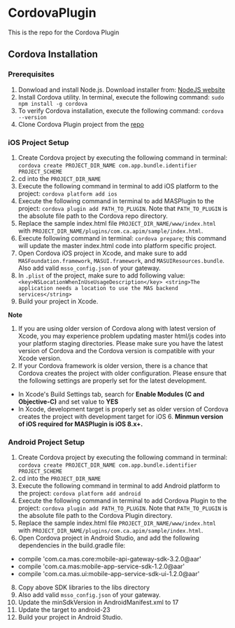# CordovaPlugin
This is the repo for the Cordova Plugin

## Cordova Installation

### Prerequisites

1. Donwload and install Node.js. Download installer from: [NodeJS website][nodejs]
2. Install Cordova utility.  In terminal, execute the following command: ```sudo npm install -g cordova```
3. To verify Cordova installation, execute the following command: ```cordova --version```
4. Clone Cordova Plugin project from the [repo][cordova-repo]


### iOS Project Setup

1. Create Cordova project by executing the following command in terminal: ```cordova create PROJECT_DIR_NAME com.app.bundle.identifier PROJECT_SCHEME```
2. cd into the ```PROJECT_DIR_NAME```
3. Execute the following command in terminal to add iOS platform to the project: ```cordova platform add ios```
4. Execute the following command in terminal to add MASPlugin to the project: ```cordova plugin add PATH_TO_PLUGIN```.  Note that ```PATH_TO_PLUGIN``` is the absolute file path to the Cordova repo directory.
5. Replace the sample index.html file ```PROJECT_DIR_NAME/www/index.html``` with ```PROJECT_DIR_NAME/plugins/com.ca.apim/sample/index.html```.
6. Execute following command in terminal: ```cordova prepare```; this command will update the master index.html code into platform specific project.
7. Open Cordova iOS project in Xcode, and make sure to add ```MASFoundation.framework```, ```MASUI.framework```, and ```MASUIResources.bundle```.  Also add valid ```msso_config.json``` of your gateway.
8. In ```.plist``` of the project, make sure to add following value: ```    <key>NSLocationWhenInUseUsageDescription</key>
    <string>The application needs a location to use the MAS backend services</string>```
9. Build your project in Xcode.

**Note**

1. If you are using older version of Cordova along with latest version of Xcode, you may experience problem updating master html/js codes into your platform staging directories.  Please make sure you have the latest version of Cordova and the Cordova version is compatible with your Xcode version.
2. If your Cordova framework is older version, there is a chance that Cordova creates the project with older configuration.  Please ensure that the following settings are properly set for the latest development.

- In Xcode's Build Settings tab, search for **Enable Modules (C and Objective-C)** and set value to **YES**
- In Xcode, development target is properly set as older version of Cordova creates the project with development target for iOS 6. **Minmun version of iOS required for MASPlugin is iOS 8.x+.**




### Android Project Setup
1. Create Cordova project by executing the following command in terminal: ```cordova create PROJECT_DIR_NAME com.app.bundle.identifier PROJECT_SCHEME```
2. cd into the ```PROJECT_DIR_NAME```
3. Execute the following command in terminal to add Android platform to the project: ```cordova platform add android```
4. Execute the following command in terminal to add Cordova Plugin to the project: ```cordova plugin add PATH_TO_PLUGIN```.  Note that ```PATH_TO_PLUGIN``` is the absolute file path to the Cordova Plugin directory.
6. Replace the sample index.html file ```PROJECT_DIR_NAME/www/index.html``` with ```PROJECT_DIR_NAME/plugins/com.ca.apim/sample/index.html```.
7. Open Cordova project in Android Studio, and add the following dependencies in the build.gradle file:
 - compile 'com.ca.mas.core:mobile-api-gateway-sdk-3.2.0@aar'
 - compile 'com.ca.mas:mobile-app-service-sdk-1.2.0@aar'
 - compile 'com.ca.mas.ui:mobile-app-service-sdk-ui-1.2.0@aar'
8. Copy above SDK libraries to the libs directory
9. Also add valid ```msso_config.json``` of your gateway.
10. Update the minSdkVersion in AndroidManifest.xml to 17
11. Update the target to android-23
12. Build your project in Android Studio.


[nodejs]: https://nodejs.org
[cordova-repo]: https://github.com/CAAPIM/MAS-Cordova
